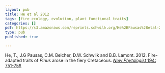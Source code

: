 ```yaml
---
layout: pub
title: He et al 2012
tags: [fire ecology, evolution, plant functional traits]
categories: []
pdf: https://s3.amazonaws.com/reprints.schwilk.org/He%2BPausas%2Betal-2012_pinus_fire_evolution.pdf
type: pub
published: true

---
```


He, T., J.G Pausas, C.M. Belcher, D.W. Schwilk and B.B. Lamont. 2012. Fire-adapted traits of *Pinus* arose in the fiery Cretaceous. <a href="http://onlinelibrary.wiley.com/doi/10.1111/j.1469-8137.2012.04079.x/abstract">*New Phytologist* 194: 751-759</a><a>.</a>
